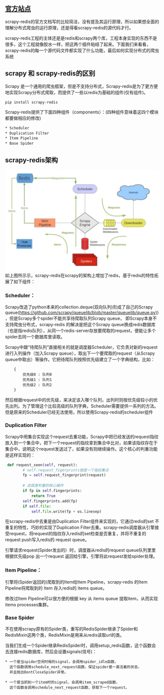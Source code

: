 ## [官方站点](https://github.com/rolando/scrapy-redis)
scrapy-redis的官方文档写的比较简洁，没有提及其运行原理，所以如果想全面的理解分布式爬虫的运行原理，还是得看scrapy-redis的源代码才行。

scrapy-redis工程的主体还是是redis和scrapy两个库，工程本身实现的东西不是很多，这个工程就像胶水一样，把这两个插件粘结了起来。下面我们来看看，scrapy-redis的每一个源代码文件都实现了什么功能，最后如何实现分布式的爬虫系统

## scrapy 和 scrapy-redis的区别
Scrapy 是一个通用的爬虫框架，但是不支持分布式，Scrapy-redis是为了更方便地实现Scrapy分布式爬取，而提供了一些以redis为基础的组件(仅有组件)。

```shell
pip install scrapy-redis
```

Scrapy-redis提供了下面四种组件（components）：(四种组件意味着这四个模块都要做相应的修改)
```html
* Scheduler
* Duplication Filter
* Item Pipeline
* Base Spider
```

## scrapy-redis架构
![](./images/scrapy-redis.png)
如上图所⽰示，scrapy-redis在scrapy的架构上增加了redis，基于redis的特性拓展了如下组件：

### Scheduler：
Scrapy改造了python本来的collection.deque(双向队列)形成了自己的Scrapy queue(https://github.com/scrapy/queuelib/blob/master/queuelib/queue.py))，但是Scrapy多个spider不能共享待爬取队列Scrapy queue， 即Scrapy本身不支持爬虫分布式，scrapy-redis 的解决是把这个Scrapy queue换成redis数据库（也是指redis队列），从同一个redis-server存放要爬取的request，便能让多个spider去同一个数据库里读取。

Scrapy中跟“待爬队列”直接相关的就是调度器Scheduler，它负责对新的request进行入列操作（加入Scrapy queue），取出下一个要爬取的request（从Scrapy queue中取出）等操作。它把待爬队列按照优先级建立了一个字典结构，比如：
```html
    {
        优先级0 : 队列0
        优先级1 : 队列1
        优先级2 : 队列2
    }
```
然后根据request中的优先级，来决定该入哪个队列，出列时则按优先级较小的优先出列。为了管理这个比较高级的队列字典，Scheduler需要提供一系列的方法。但是原来的Scheduler已经无法使用，所以使用Scrapy-redis的scheduler组件

### Duplication Filter
Scrapy中用集合实现这个request去重功能，Scrapy中把已经发送的request指纹放入到一个集合中，把下一个request的指纹拿到集合中比对，如果该指纹存在于集合中，说明这个request发送过了，如果没有则继续操作。这个核心的判重功能是这样实现的：
```python
 def request_seen(self, request):
        # self.request_figerprints就是一个指纹集合  
        fp = self.request_fingerprint(request)

        # 这就是判重的核心操作  
        if fp in self.fingerprints:
            return True
        self.fingerprints.add(fp)
        if self.file:
            self.file.write(fp + os.linesep)
```
在scrapy-redis中去重是由Duplication Filter组件来实现的，它通过redis的set 不重复的特性，巧妙的实现了Duplication Filter去重。scrapy-redis调度器从引擎接受request，将request的指纹存⼊redis的set检查是否重复，并将不重复的request push写⼊redis的 request queue。

引擎请求request(Spider发出的）时，调度器从redis的request queue队列⾥里根据优先级pop 出⼀个request 返回给引擎，引擎将此request发给spider处理。

### Item Pipeline：
引擎将(Spider返回的)爬取到的Item给Item Pipeline，scrapy-redis 的Item Pipeline将爬取到的 Item 存⼊redis的 items queue。

修改过Item Pipeline可以很方便的根据 key 从 items queue 提取item，从⽽实现 items processes集群。

### Base Spider
不在使用scrapy原有的Spider类，重写的RedisSpider继承了Spider和RedisMixin这两个类，RedisMixin是用来从redis读取url的类。

当我们生成一个Spider继承RedisSpider时，调用setup_redis函数，这个函数会去连接redis数据库，然后会设置signals(信号)：
```
* 一个是当spider空闲时候的signal，会调用spider_idle函数，
  这个函数调用schedule_next_request函数，保证spider是一直活着的状态，
  并且抛出DontCloseSpider异常。

* 一个是当抓到一个item时的signal，会调用item_scraped函数，
  这个函数会调用schedule_next_request函数，获取下一个request。
```


